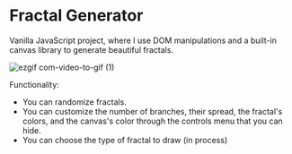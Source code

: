 # Fractal Generator

Vanilla JavaScript project, where I use DOM manipulations and a built-in canvas library to generate beautiful fractals.



![ezgif com-video-to-gif (1)](https://github.com/bktfuture/FractalGenerator/assets/86029622/515b83b0-c3d1-4886-9c47-8a3eca63ec9e)

Functionality: 
- You can randomize fractals.
- You can customize the number of branches, their spread, the fractal's colors, and the canvas's color through the controls menu that you can hide.
- You can choose the type of fractal to draw (in process)
  



